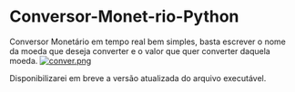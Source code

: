 # Conversor-Monet-rio-Python
Conversor Monetário em tempo real
bem simples, basta escrever o nome da moeda que deseja converter e o valor que quer converter daquela moeda.
[![conver.png](https://i.postimg.cc/P5h0FVj8/conver.png)](https://postimg.cc/bsC6ZTdz)









 Disponibilizarei em breve a versão atualizada do arquivo executável.
